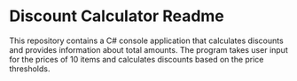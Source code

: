 # Discount Calculator Readme

This repository contains a C# console application that calculates discounts and provides information about total amounts. The program takes user input for the prices of 10 items and calculates discounts based on the price thresholds.
